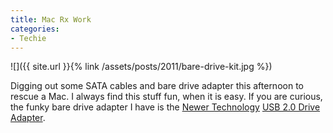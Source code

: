 ```yaml
---
title: Mac Rx Work
categories:
- Techie
---
```


![]({{ site.url }}{% link /assets/posts/2011/bare-drive-kit.jpg %})
  



Digging out some SATA cables and bare drive adapter this afternoon to rescue a Mac. I always find this stuff fun, when it is easy. If you are curious, the funky bare drive adapter I have is the [Newer Technology](http://www.newertech.com/) [USB 2.0 Drive Adapter](http://www.newertech.com/products/usb2_adaptv2.php).
